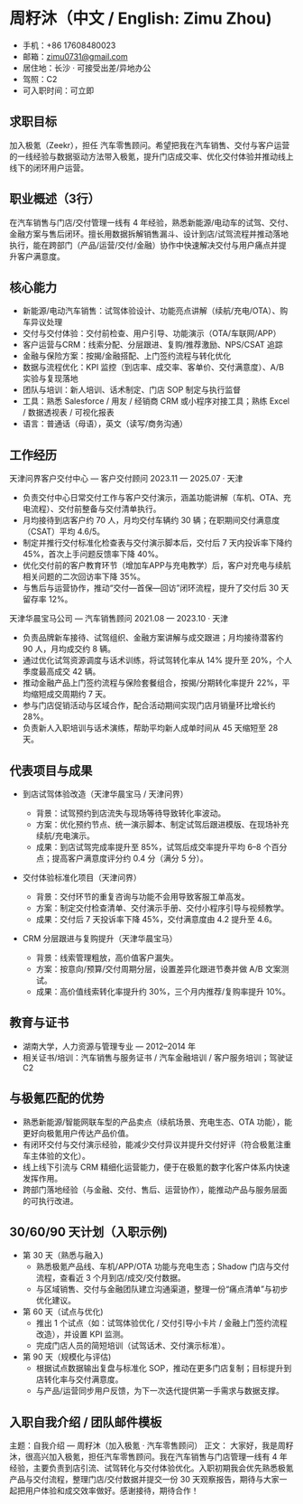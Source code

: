 # 周籽沐（中文 / English: Zimu Zhou)
- 手机：+86 17608480023
- 邮箱：zimu0731@gmail.com
- 居住地：长沙 · 可接受出差/异地办公
- 驾照：C2
- 可入职时间：可立即

## 求职目标
加入极氪（Zeekr），担任 汽车零售顾问。希望把我在汽车销售、交付与客户运营的一线经验与数据驱动方法带入极氪，提升门店成交率、优化交付体验并推动线上线下的闭环用户运营。

## 职业概述（3行）
在汽车销售与门店/交付管理一线有 4 年经验，熟悉新能源/电动车的试驾、交付、金融方案与售后闭环。擅长用数据拆解销售漏斗、设计到店/试驾流程并推动落地执行，能在跨部门（产品/运营/交付/金融）协作中快速解决交付与用户痛点并提升客户满意度。

## 核心能力
- 新能源/电动汽车销售：试驾体验设计、功能亮点讲解（续航/充电/OTA）、购车异议处理
- 交付与交付体验：交付前检查、用户引导、功能演示（OTA/车联网/APP）
- 客户运营与CRM：线索分配、分层跟进、复购/推荐激励、NPS/CSAT 追踪
- 金融与保险方案：按揭/金融搭配、上门签约流程与转化优化
- 数据与流程优化：KPI 监控（到店率、成交率、客单价、交付满意度）、A/B 实验与复现落地
- 团队与培训：新人培训、话术制定、门店 SOP 制定与执行监督
- 工具：熟悉 Salesforce / 用友 / 经销商 CRM 或小程序对接工具；熟练 Excel / 数据透视表 / 可视化报表
- 语言：普通话（母语），英文（读写/商务沟通）

## 工作经历

天津问界客户交付中心 — 客户交付顾问
2023.11 — 2025.07 · 天津
- 负责交付中心日常交付工作与客户交付演示，涵盖功能讲解（车机、OTA、充电流程）、交付前整备与交付清单执行。
- 月均接待到店客户约 70 人，月均交付车辆约 30 辆；在职期间交付满意度（CSAT）平均 4.6/5。
- 制定并推行交付标准化检查表与交付演示脚本后，交付后 7 天内投诉率下降约 45%，首次上手问题反馈率下降 40%。
- 优化交付前的客户教育环节（增加车APP与充电教学）后，客户对充电与续航相关问题的二次回访率下降 35%。
- 与售后与运营协作，推动“交付—首保—回访”闭环流程，提升了交付后 30 天留存率 12%。

天津华晨宝马公司 — 汽车销售顾问
2021.08 — 2023.10 · 天津
- 负责品牌新车接待、试驾组织、金融方案讲解与成交跟进；月均接待潜客约 90 人，月均成交约 8 辆。
- 通过优化试驾资源调度与话术训练，将试驾转化率从 14% 提升至 20%，个人季度最高成交 42 辆。
- 推动金融产品上门签约流程与保险套餐组合，按揭/分期转化率提升 22%，平均缩短成交周期约 7 天。
- 参与门店促销活动与区域合作，配合活动期间实现门店月销量环比增长约 28%。
- 负责新人入职培训与话术演练，帮助平均新人成单时间从 45 天缩短至 28 天。

## 代表项目与成果
- 到店试驾体验改造（天津华晨宝马 / 天津问界）
  - 背景：试驾预约到店流失与现场等待导致转化率波动。
  - 方案：优化预约节点、统一演示脚本、制定试驾后跟进模版、在现场补充续航/充电演示。
  - 成果：到店试驾完成率提升至 85%，试驾后成交率提升平均 6–8 个百分点；提高客户满意度评分约 0.4 分（满分 5 分）。

- 交付体验标准化项目（天津问界）
  - 背景：交付环节的重复咨询与功能不会用导致客服工单高发。
  - 方案：制定交付检查清单、交付演示手册、交付小程序引导与视频教学。
  - 成果：交付后 7 天投诉率下降 45%，交付满意度由 4.2 提升至 4.6。

- CRM 分层跟进与复购提升（天津华晨宝马）
  - 背景：线索管理粗放，高价值客户漏失。
  - 方案：按意向/预算/交付周期分层，设置差异化跟进节奏并做 A/B 文案测试。
  - 成果：高价值线索转化率提升约 30%，三个月内推荐/复购率提升 10%。

## 教育与证书
- 湖南大学，人力资源与管理专业 — 2012–2014 年
- 相关证书/培训：汽车销售与服务证书 / 汽车金融培训 / 客户服务培训；驾驶证 C2

## 与极氪匹配的优势
- 熟悉新能源/智能网联车型的产品卖点（续航场景、充电生态、OTA 功能），能更好向极氪用户传达产品价值。
- 有闭环交付与交付演示经验，能减少交付异议并提升交付好评（符合极氪注重车主体验的文化）。
- 线上线下引流与 CRM 精细化运营能力，便于在极氪的数字化客户体系内快速发挥作用。
- 跨部门落地经验（与金融、交付、售后、运营协作），能推动产品与服务层面的可执行改进。

## 30/60/90 天计划（入职示例)
- 第 30 天（熟悉与融入)
  - 熟悉极氪产品线、车机/APP/OTA 功能与充电生态；Shadow 门店与交付流程，查看近 3 个月到店/成交/交付数据。
  - 与区域销售、交付与金融团队建立沟通渠道，整理一份“痛点清单”与初步优化建议。
- 第 60 天（试点与优化)
  - 推出 1 个试点（如：试驾体验优化 / 交付引导小卡片 / 金融上门签约流程改造），并设置 KPI 监测。
  - 完成门店人员的简短培训（试驾话术、交付演示标准）。
- 第 90 天（规模化与评估)
  - 根据试点数据输出复盘与标准化 SOP，推动在更多门店复制；目标提升到店转化率与交付满意度。
  - 与产品/运营同步用户反馈，为下一次迭代提供第一手需求与数据支撑。

## 入职自我介绍 / 团队邮件模板
主题：自我介绍 — 周籽沐（加入极氪 · 汽车零售顾问）
正文：
大家好，我是周籽沐，很高兴加入极氪，担任汽车零售顾问。我在汽车销售与门店管理一线有 4 年经验，主要负责到店引流、试驾转化与交付体验优化。入职初期我会优先熟悉极氪产品与交付流程，整理门店/交付数据并提交一份 30 天观察报告，期待与大家一起把用户体验和成交效率做好。感谢接待，期待合作！